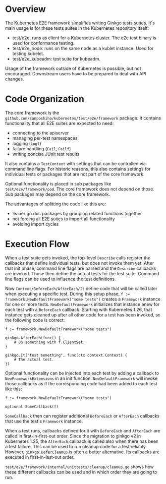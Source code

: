 # Overview

The Kubernetes E2E framework simplifies writing Ginkgo tests suites. It's main
usage is for these tests suites in the Kubernetes repository itself:
- test/e2e: runs as client for a Kubernetes cluster. The e2e.test binary is
  used for conformance testing.
- test/e2e_node: runs on the same node as a kublet instance. Used for testing
  kubelet.
- test/e2e_kubeadm: test suite for kubeadm.

Usage of the framework outside of Kubernetes is possible, but not encouraged.
Downstream users have to be prepared to deal with API changes.

# Code Organization

The core framework is the `github.com/sanposhiho/kubernetes/test/e2e/framework` package. It
contains functionality that all E2E suites are expected to need:
- connecting to the apiserver
- managing per-test namespaces
- logging (`Logf`)
- failure handling (`Fail`, `Failf`)
- writing concise JUnit test results

It also contains a `TestContext` with settings that can be controlled via
command line flags. For historic reasons, this also contains settings for
individual tests or packages that are not part of the core framework.

Optional functionality is placed in sub packages like
`test/e2e/framework/pod`. The core framework does not depend on those. Sub
packages may depend on the core framework.

The advantages of splitting the code like this are:
- leaner go doc packages by grouping related functions together
- not forcing all E2E suites to import all functionality
- avoiding import cycles

# Execution Flow

When a test suite gets invoked, the top-level `Describe` calls register the
callbacks that define individual tests, but does not invoke them yet. After
that init phase, command line flags are parsed and the `Describe` callbacks are
invoked. Those then define the actual tests for the test suite. Command line
flags can be used to influence the test definitions.

Now `Context/BeforeEach/AfterEach/It` define code that will be called later
when executing a specific test. During this setup phase, `f :=
framework.NewDefaultFramework("some tests")` creates a `Framework` instance for
one or more tests. `NewDefaultFramework` initializes that instance anew for
each test with a `BeforeEach` callback. Starting with Kubernetes 1.26, that
instance gets cleaned up after all other code for a test has been invoked, so
the following code is correct:

```
f := framework.NewDefaultFramework("some tests")

ginkgo.AfterEach(func() {
    # Do something with f.ClientSet.
}

ginkgo.It("test something", func(ctx context.Context) {
    # The actual test.
})
```

Optional functionality can be injected into each test by adding a callback to
`NewFrameworkExtensions` in an init function. `NewDefaultFramework` will invoke
those callbacks as if the corresponding code had been added to each test like this:

```
f := framework.NewDefaultFramework("some tests")

optional.SomeCallback(f)
```

`SomeCallback` then can register additional `BeforeEach` or `AfterEach`
callbacks that use the test's `Framework` instance.

When a test runs, callbacks defined for it with `BeforeEach` and `AfterEach`
are called in first-in-first-out order. Since the migration to ginkgo v2 in
Kubernetes 1.25, the `AfterEach` callback is called also when there has been a
test failure. This can be used to run cleanup code for a test
reliably. However,
[`ginkgo.DeferCleanup`](https://onsi.github.io/ginkgo/#spec-cleanup-aftereach-and-defercleanup)
is often a better alternative. Its callbacks are executed in first-in-last-out
order.

`test/e2e/framework/internal/unittests/cleanup/cleanup.go` shows how these
different callbacks can be used and in which order they are going to run.
